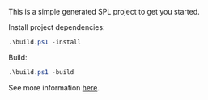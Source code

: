 This is a simple generated SPL project to get you started.

Install project dependencies:

```powershell
.\build.ps1 -install
```

Build:

```powershell
.\build.ps1 -build
```

See more information [here](https://spl-core.readthedocs.io/en/latest/getting_started/generate_example_project.html).

